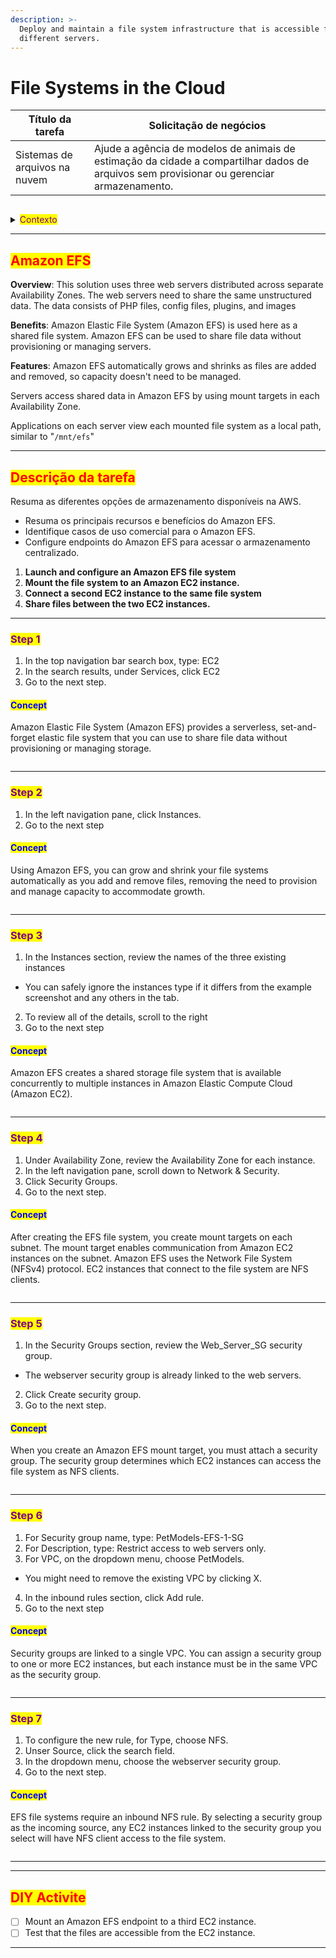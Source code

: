 ```yaml
---
description: >-
  Deploy and maintain a file system infrastructure that is accessible from three
  different servers.
---
```


# File Systems in the Cloud

| Título da tarefa              | Solicitação de negócios                                                                                                                   |
| ----------------------------- | ----------------------------------------------------------------------------------------------------------------------------------------- |
| Sistemas de arquivos na nuvem | Ajude a agência de modelos de animais de estimação da cidade a compartilhar dados de arquivos sem provisionar ou gerenciar armazenamento. |

<figure><img src="../../../.gitbook/assets/image (211).png" alt=""><figcaption></figcaption></figure>

<details>

<summary><mark style="color:purple;">Contexto</mark></summary>

<mark style="background-color:blue;">Client</mark><mark style="background-color:yellow;">:</mark> Hi there. Thanks for coming by to help us out. This is an important time for the city's only pet modeling agency.

<mark style="background-color:orange;">Architect:</mark> No problem. I am happy to help, and i love pets, too!

<mark style="background-color:blue;">Client</mark>: Great! Let me. In the past year we have established three new company branches in the city, and each branch has its own pet image server that connects to a local client management application.

<mark style="background-color:blue;">Client</mark>: Each server stores images of all of of our pet clients along with informational metadata. We use a custom application to sync the client data across all three branches, but it takes too much time to access the images, and it's not always consistent.

<mark style="background-color:orange;">Architect</mark>: I see. Is the storage capacity on each branch server the same?

<mark style="background-color:blue;">Client</mark>: No. And that is another problem. Our synching solution fails sometimes because one branch server might run out of storage space. We need a solution that centralizes our image storage and scales automatically.

<mark style="background-color:orange;">Architect</mark>: Okay. one more question. Does your team update the same files and also restrict certain files with permissions?

<mark style="background-color:blue;">Client</mark>: Yes, all branches access and update the same pet client files, and we have certain folders for our VIP clients that only our concierge team has access to.

<mark style="background-color:orange;">Architect</mark>: Thanks! Based on your answers, I would recommend Amazon Elastic File System. Amazon EFS is a serverless, set-and-forget solution that you can use to share file data without provisioning or managing storage.

<mark style="background-color:orange;">Architect</mark>: Using Amazon EFS, you can create shared network drives so that your branches, can access pet client photos from a central location, and you can restrict access with file-level permissions.

<mark style="background-color:blue;">Client</mark>: That sounds good, but what about the storage capacity?

<mark style="background-color:orange;">Architect</mark>: Amazon EFS provides petabyte-scale storage that grows and shrinks automatically as you add and remove files.

<mark style="background-color:blue;">Client</mark>: Nice! We want centralized storage, but what happens if Amazon EFS fails? Will we lose all of our client data?

<mark style="background-color:orange;">Architect</mark>: That is quite unlikely. Amazon EFS is highly available and is designed for 99.999999999 percent durability.

<mark style="background-color:orange;">Architect</mark>: Also, by default, for file systems using standard storage classes, every Amazon EFS object is redundantly stored across multiple Availability Zones. Amazon EFS is even designed to sustain concurrent device failures by quickly detecting and repairing any lost redundancy.

<mark style="background-color:blue;">Client</mark>: Wow, that's amazing! I think moving to Amazon EFS might work. Can you help us create an EFS file system in which all of our branches can access pet client photos from a single location?

<mark style="background-color:blue;">Client</mark>: Will you help us create an EFS file system?

<mark style="background-color:orange;">Architect</mark>: Accept

<mark style="background-color:blue;">Client</mark>: Great! I will let you get to work

</details>

***

## <mark style="color:red;">Amazon EFS</mark>

**Overview**: This solution uses three web servers distributed across separate Availability Zones. The web servers need to share the same unstructured data. The data consists of PHP files, config files, plugins, and images

**Benefits**: Amazon Elastic File System (Amazon EFS) is used here as a shared file system. Amazon EFS can be used to share file data without provisioning or managing servers.

**Features**: Amazon EFS automatically grows and shrinks as files are added and removed, so capacity doesn't need to be managed.

Servers access shared data in Amazon EFS by using mount targets in each Availability Zone.

Applications on each server view each mounted file system as a local path, similar to "`/mnt/efs`"

***

## <mark style="color:red;">Descrição da tarefa</mark>

Resuma as diferentes opções de armazenamento disponíveis na AWS.&#x20;

* Resuma os principais recursos e benefícios do Amazon EFS.&#x20;
* Identifique casos de uso comercial para o Amazon EFS.&#x20;
* Configure endpoints do Amazon EFS para acessar o armazenamento centralizado.

1. **Launch and configure an Amazon EFS file system**
2. **Mount the file system to an Amazon EC2 instance.**
3. **Connect a second EC2 instance to the same file system**
4. **Share files between the two EC2 instances.**

***

### <mark style="color:purple;">Step 1</mark>

1. In the top navigation bar search box, type: EC2
2. In the search results, under Services, click EC2
3. Go to the next step.

#### <mark style="color:blue;">Concept</mark>

Amazon Elastic File System (Amazon EFS) provides a serverless, set-and-forget elastic file system that you can use to share file data without provisioning or managing storage.

<figure><img src="../../../.gitbook/assets/image (212).png" alt=""><figcaption></figcaption></figure>

***

### <mark style="color:purple;">Step 2</mark>

1. In the left navigation pane, click Instances.
2. Go to the next step

#### <mark style="color:blue;">Concept</mark>

Using Amazon EFS, you can grow and shrink your file systems automatically as you add and remove files, removing the need to provision and manage capacity to accommodate growth.

<figure><img src="../../../.gitbook/assets/image (213).png" alt=""><figcaption></figcaption></figure>

***

### <mark style="color:purple;">Step 3</mark>

1. In the Instances section, review the names of the three existing instances

* You can safely ignore the instances type if it differs from the example screenshot and any others in the tab.

2. To review all of the details, scroll to the right
3. Go to the next step

#### <mark style="color:blue;">Concept</mark>

Amazon EFS creates a shared storage file system that is available concurrently to multiple instances in Amazon Elastic Compute Cloud (Amazon EC2).

<figure><img src="../../../.gitbook/assets/image (214).png" alt=""><figcaption></figcaption></figure>

***

### <mark style="color:purple;">Step 4</mark>

1. Under Availability Zone, review the Availability Zone for each instance.
2. In the left navigation pane, scroll down to Network & Security.
3. Click Security Groups.
4. Go to the next step.

#### <mark style="color:blue;">Concept</mark>

After creating the EFS file system, you create mount targets on each subnet. The mount target enables communication from Amazon EC2 instances on the subnet. Amazon EFS uses the Network File System (NFSv4) protocol. EC2 instances that connect to the file system are NFS clients.

<figure><img src="../../../.gitbook/assets/image (215).png" alt=""><figcaption></figcaption></figure>

***

### <mark style="color:purple;">Step 5</mark>

1. In the Security Groups section, review the Web\_Server\_SG security group.

* The webserver security group is already linked to the web servers.

2. Click Create security group.
3. Go to the next step.

#### <mark style="color:blue;">Concept</mark>

When you create an Amazon EFS mount target, you must attach a security group. The security group determines which EC2 instances can access the file system as NFS clients.

<figure><img src="../../../.gitbook/assets/image (216).png" alt=""><figcaption></figcaption></figure>

***

### <mark style="color:purple;">Step 6</mark>

1. For Security group name, type: PetModels-EFS-1-SG
2. For Description, type: Restrict access to web servers only.
3. For VPC, on the dropdown menu, choose PetModels.

* You might need to remove the existing VPC by clicking X.

4. In the inbound rules section, click Add rule.
5. Go to the next step

#### <mark style="color:blue;">Concept</mark>

Security groups are linked to a single VPC. You can assign a security group to one or more EC2 instances, but each instance must be in the same VPC as the security group.

<figure><img src="../../../.gitbook/assets/image (217).png" alt=""><figcaption></figcaption></figure>

***

### <mark style="color:purple;">Step 7</mark>

1. To configure the new rule, for Type, choose NFS.
2. Unser Source, click the search field.
3. In the dropdown menu, choose the webserver security group.
4. Go to the next step.

#### <mark style="color:blue;">Concept</mark>

EFS file systems require an inbound NFS rule. By selecting a security group as the incoming source, any EC2 instances linked to the security group you select will have NFS client access to the file system.

<figure><img src="../../../.gitbook/assets/image (218).png" alt=""><figcaption></figcaption></figure>

***













***

## <mark style="color:red;">DIY Activite</mark>

* [ ] Mount an Amazon EFS endpoint to a third EC2 instance.
* [ ] Test that the files are accessible from the EC2 instance.

***
